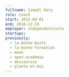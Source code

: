 ```yaml
---
fullname: Ismaël Hery
role: Coach
start: 2015-04-01
end: 2018-12-19
employer: independent/octo
startups:
previously:
  - la-bonne-boite
  - la-bonne-formation
  - memo
  - open-academie
  - dossiersco
  - plante-et-moi
---
```

